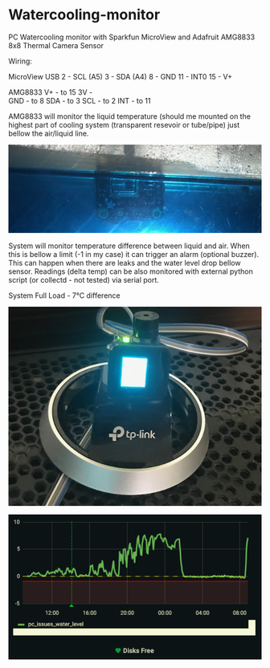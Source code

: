 # Watercooling-monitor
PC Watercooling monitor with Sparkfun MicroView and Adafruit AMG8833 8x8 Thermal Camera Sensor

Wiring:

MicroView USB
2	-	SCL (A5)
3	-	SDA	 (A4)
8	-	GND
11	-	INT0
15	-	V+

AMG8833
V+		-	to 15
3V		-	
GND	  -	to 8
SDA		-	to 3
SCL		-	to 2
INT		-	to 11

AMG8833 will monitor the liquid temperature (should me mounted on the highest part of cooling system (transparent resevoir or tube/pipe) just bellow the air/liquid line.

![Sensor](https://github.com/viotemp1/Watercooling-monitor/blob/main/sensor.png)

System will monitor temperature difference between liquid and air. 
When this is bellow a limit (-1 in my case) it can trigger an alarm (optional buzzer). This can happen when there are leaks and the water level drop bellow sensor.
Readings (delta temp) can be also monitored with external python script (or collectd - not tested) via serial port.

System Full Load - 7°C difference

![System Full Load - 7°C difference](https://github.com/viotemp1/Watercooling-monitor/blob/main/MicroView_system_full_load.png)

![Monitoring](https://github.com/viotemp1/Watercooling-monitor/blob/main/Screenshot.png)


